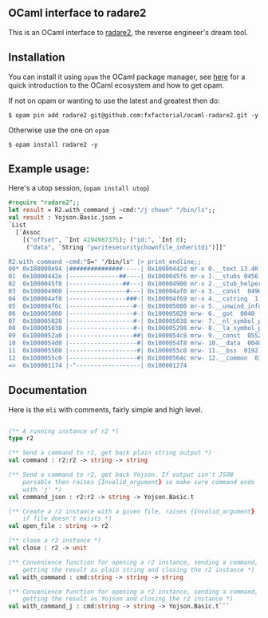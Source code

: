 OCaml interface to radare2
-------------------------------

This is an OCaml interface to [radare2](https://github.com/radareorg/radare2),
the reverse engineer's dream tool.

## Installation

You can install it using `opam` the OCaml package manager,
see [here](http://hyegar.com/2015/10/20/so-youre-learning-ocaml/) for
a quick introduction to the OCaml ecosystem and how to get opam.

If not on opam or wanting to use the latest and greatest then do:

```
$ opam pin add radare2 git@github.com:fxfactorial/ocaml-radare2.git -y
```

Otherwise use the one on `opam`

```
$ opam install radare2 -y
```

## Example usage:

Here's a utop session, (`opam install utop`)

```ocaml
#require "radare2";;
let result = R2.with_command_j ~cmd:"/j chown" "/bin/ls";;
val result : Yojson.Basic.json =
`List 
  [`Assoc
    [("offset", `Int 4294987375); ("id:", `Int 0);
     ("data", `String "ywritesecuritychownfile_inheritdi")]]"

R2.with_command ~cmd:"S=" "/bin/ls" |> print_endline;;
00* 0x100000e94 |###############-----| 0x10000442d mr-x 0.__text 13.4K
01  0x10000442e |--------------##----| 0x1000045f6 mr-x 1.__stubs 0456
02  0x1000045f8 |---------------##---| 0x100004900 mr-x 2.__stub_helper  0776
03  0x100004900 |----------------#---| 0x100004af0 mr-x 3.__const  0496
04  0x100004af0 |----------------###-| 0x100004f69 mr-x 4.__cstring  1.1K
05  0x100004f6c |------------------#-| 0x100005000 mr-x 5.__unwind_info  0148
06  0x100005000 |------------------#-| 0x100005028 mrw- 6.__got  0040
07  0x100005028 |------------------#-| 0x100005038 mrw- 7.__nl_symbol_ptr  0016
08  0x100005038 |------------------#-| 0x100005298 mrw- 8.__la_symbol_ptr  0608
09  0x1000052a0 |------------------##| 0x1000054c8 mrw- 9.__const  0552
10  0x1000054d0 |-------------------#| 0x1000054f8 mrw- 10.__data  0040
11  0x100005500 |-------------------#| 0x1000055c0 mrw- 11.__bss  0192
12  0x1000055c0 |-------------------#| 0x10000564c mrw- 12.__common  0140
=>  0x100001174 |-^------------------| 0x100001274
```

## Documentation

Here is the `mli` with comments, fairly simple and high level.

```ocaml

(** A running instance of r2 *)
type r2

(** Send a command to r2, get back plain string output *)
val command : r2:r2 -> string -> string

(** Send a command to r2, get back Yojson. If output isn't JSON
    parsable then raises {Invalid_argument} so make sure command ends
    with 'j' *)
val command_json : r2:r2 -> string -> Yojson.Basic.t

(** Create a r2 instance with a given file, raises {Invalid_argument}
    if file doesn't exists *)
val open_file : string -> r2

(** close a r2 instance *)
val close : r2 -> unit

(** Convenience function for opening a r2 instance, sending a command,
    getting the result as plain string and closing the r2 instance *)
val with_command : cmd:string -> string -> string

(** Convenience function for opening a r2 instance, sending a command,
    getting the result as Yojson and closing the r2 instance *)
val with_command_j : cmd:string -> string -> Yojson.Basic.t```
